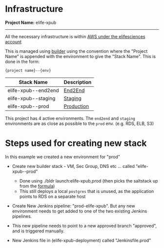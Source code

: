 # Infrastructure

**Project Name:** elife-xpub

---

All the necessary infrastructure is within [AWS under the elifesciences account](https://512686554592.signin.aws.amazon.com/console)

This is managed using [builder](https://github.com/elifesciences/builder) using the convention where the "Project Name" is appended with the environment to give the "Stack Name". This is done in the form:

```
{project name}--{env}
```

| Stack Name          | Description                                         |
| ------------------- | --------------------------------------------------- |
| elife-xpub--end2end | [End2End](https://end2end--xpub.elifesciences.org/) |
| elife-xpub--staging | [Staging](https://staging--xpub.elifesciences.org/) |
| elife-xpub--prod    | [Production](https://xpub.elifesciences.org/)       |

This project has 4 active environments. The `end2end` and `staging` environments are as close as possible to the `prod` env. (e.g. RDS, ELB, S3)

# Steps used for creating new stack

In this example we created a new environment for "prod"

- Create new builder stack - VM, Sec Group, DNS etc ... called "elife-xpub--prod"

  - Done using ./bldr launch:elife-xpub,prod (then picks the saltstack up from the [formula](https://github.com/elifesciences/elife-xpub-formula))
  - This still deploys a local `postgres` that is unused, as the application points to RDS on a separate host

- Create New Jenkins pipeline: "prod-elife-xpub". But any new environment needs to get added to one of the two existing Jenkins pipelines.

- This new pipeline needs to point to a new approved branch "approved", and is triggered manually.

- New Jenkins file in (elife-xpub-deployment) called "Jenkinsfile.prod"
